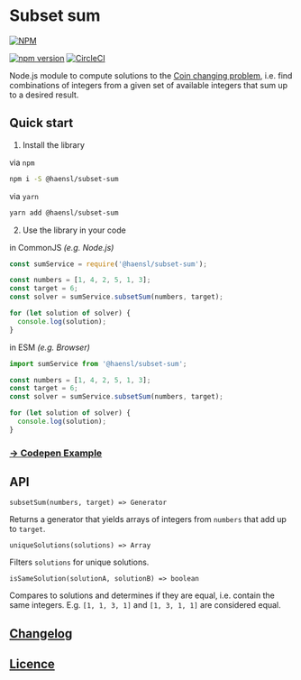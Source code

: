 # Subset sum

[![NPM](https://nodei.co/npm/@haensl%2Fsubset-sum.png?downloads=true)](https://nodei.co/npm/@haensl%2Fsubset-sum/)

[![npm version](https://badge.fury.io/js/@haensl%2Fsubset-sum.svg)](http://badge.fury.io/js/@haensl%2Fsubset-sum)
[![CircleCI](https://circleci.com/gh/haensl/subset-sum.svg?style=svg)](https://circleci.com/gh/haensl/subset-sum)

Node.js module to compute solutions to the [Coin changing problem](http://rosettacode.org/wiki/Count_the_coins), i.e. find combinations of integers from a given set of available integers that sum up to a desired result.

## Quick start

1. Install the library

via `npm`

```bash
npm i -S @haensl/subset-sum
```

via `yarn`

```bash
yarn add @haensl/subset-sum
```

2. Use the library in your code

in CommonJS _(e.g. Node.js)_

```javascript
const sumService = require('@haensl/subset-sum');

const numbers = [1, 4, 2, 5, 1, 3];
const target = 6;
const solver = sumService.subsetSum(numbers, target);

for (let solution of solver) {
  console.log(solution);
}
```

in ESM _(e.g. Browser)_

```javascript
import sumService from '@haensl/subset-sum';

const numbers = [1, 4, 2, 5, 1, 3];
const target = 6;
const solver = sumService.subsetSum(numbers, target);

for (let solution of solver) {
  console.log(solution);
}
```

### [→ Codepen Example](https://codepen.io/haensl/pen/QWNdKGR)

## API

`subsetSum(numbers, target) => Generator`

Returns a generator that yields arrays of integers from `numbers` that add up to `target`.

`uniqueSolutions(solutions) => Array`

Filters `solutions` for unique solutions.

`isSameSolution(solutionA, solutionB) => boolean`

Compares to solutions and determines if they are equal, i.e. contain the same integers. E.g. `[1, 1, 3, 1]` and `[1, 3, 1, 1]` are considered equal.


## [Changelog](CHANGELOG.md)

## [Licence](LICENSE)

